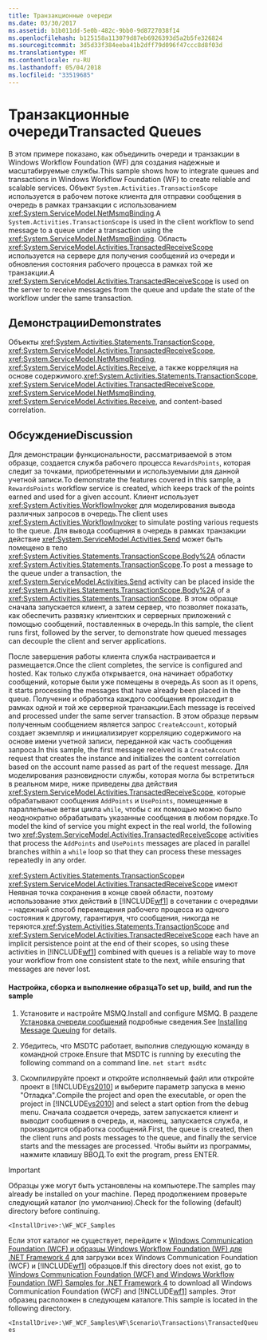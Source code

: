 ```yaml
---
title: Транзакционные очереди
ms.date: 03/30/2017
ms.assetid: b1b011dd-5e0b-482c-9bb0-9d8727038f14
ms.openlocfilehash: b125158a113079d87eb6926393d5a2b5fe326824
ms.sourcegitcommit: 3d5d33f384eeba41b2dff79d096f47ccc8d8f03d
ms.translationtype: MT
ms.contentlocale: ru-RU
ms.lasthandoff: 05/04/2018
ms.locfileid: "33519685"
---
```

# <a name="transacted-queues"></a><span data-ttu-id="c49fa-102">Транзакционные очереди</span><span class="sxs-lookup"><span data-stu-id="c49fa-102">Transacted Queues</span></span>
<span data-ttu-id="c49fa-103">В этом примере показано, как объединить очереди и транзакции в Windows Workflow Foundation (WF) для создания надежные и масштабируемые службы.</span><span class="sxs-lookup"><span data-stu-id="c49fa-103">This sample shows how to integrate queues and transactions in Windows Workflow Foundation (WF) to create reliable and scalable services.</span></span> <span data-ttu-id="c49fa-104">Объект <!--zz <xref:System.Activities.TransactionScope>--> `System.Activities.TransactionScope` используется в рабочем потоке клиента для отправки сообщения в очередь в рамках транзакции с использованием <xref:System.ServiceModel.NetMsmqBinding>.</span><span class="sxs-lookup"><span data-stu-id="c49fa-104">A <!--zz <xref:System.Activities.TransactionScope>--> `System.Activities.TransactionScope` is used in the client workflow to send message to a queue under a transaction using the <xref:System.ServiceModel.NetMsmqBinding>.</span></span> <span data-ttu-id="c49fa-105">Область <xref:System.ServiceModel.Activities.TransactedReceiveScope> используется на сервере для получения сообщений из очереди и обновления состояния рабочего процесса в рамках той же транзакции.</span><span class="sxs-lookup"><span data-stu-id="c49fa-105">A <xref:System.ServiceModel.Activities.TransactedReceiveScope> is used on the server to receive messages from the queue and update the state of the workflow under the same transaction.</span></span>  
  
## <a name="demonstrates"></a><span data-ttu-id="c49fa-106">Демонстрации</span><span class="sxs-lookup"><span data-stu-id="c49fa-106">Demonstrates</span></span>  
 <span data-ttu-id="c49fa-107">Объекты <xref:System.Activities.Statements.TransactionScope>, <xref:System.ServiceModel.Activities.TransactedReceiveScope>, <xref:System.ServiceModel.NetMsmqBinding>, <xref:System.ServiceModel.Activities.Receive>, а также корреляция на основе содержимого.</span><span class="sxs-lookup"><span data-stu-id="c49fa-107"><xref:System.Activities.Statements.TransactionScope>, <xref:System.ServiceModel.Activities.TransactedReceiveScope>, <xref:System.ServiceModel.NetMsmqBinding>, <xref:System.ServiceModel.Activities.Receive>, and content-based correlation.</span></span>  
  
## <a name="discussion"></a><span data-ttu-id="c49fa-108">Обсуждение</span><span class="sxs-lookup"><span data-stu-id="c49fa-108">Discussion</span></span>  
 <span data-ttu-id="c49fa-109">Для демонстрации функциональности, рассматриваемой в этом образце, создается служба рабочего процесса `RewardsPoints`, которая следит за точками, приобретенными и используемыми для данной учетной записи.</span><span class="sxs-lookup"><span data-stu-id="c49fa-109">To demonstrate the features covered in this sample, a `RewardsPoints` workflow service is created, which keeps track of the points earned and used for a given account.</span></span> <span data-ttu-id="c49fa-110">Клиент использует <xref:System.Activities.WorkflowInvoker> для моделирования вывода различных запросов в очередь.</span><span class="sxs-lookup"><span data-stu-id="c49fa-110">The client uses <xref:System.Activities.WorkflowInvoker> to simulate posting various requests to the queue.</span></span> <span data-ttu-id="c49fa-111">Для вывода сообщения в очередь в рамках транзакции действие <xref:System.ServiceModel.Activities.Send> может быть помещено в тело <xref:System.Activities.Statements.TransactionScope.Body%2A> области <xref:System.Activities.Statements.TransactionScope>.</span><span class="sxs-lookup"><span data-stu-id="c49fa-111">To post a message to the queue under a transaction, the <xref:System.ServiceModel.Activities.Send> activity can be placed inside the <xref:System.Activities.Statements.TransactionScope.Body%2A> of a <xref:System.Activities.Statements.TransactionScope>.</span></span> <span data-ttu-id="c49fa-112">В этом образце сначала запускается клиент, а затем сервер, что позволяет показать, как обеспечить развязку клиентских и серверных приложений с помощью сообщений, поставленных в очередь.</span><span class="sxs-lookup"><span data-stu-id="c49fa-112">In this sample, the client runs first, followed by the server, to demonstrate how queued messages can decouple the client and server applications.</span></span>  
  
 <span data-ttu-id="c49fa-113">После завершения работы клиента служба настраивается и размещается.</span><span class="sxs-lookup"><span data-stu-id="c49fa-113">Once the client completes, the service is configured and hosted.</span></span> <span data-ttu-id="c49fa-114">Как только служба открывается, она начинает обработку сообщений, которые были уже помещены в очередь.</span><span class="sxs-lookup"><span data-stu-id="c49fa-114">As soon as it opens, it starts processing the messages that have already been placed in the queue.</span></span> <span data-ttu-id="c49fa-115">Получение и обработка каждого сообщения происходит в рамках одной и той же серверной транзакции.</span><span class="sxs-lookup"><span data-stu-id="c49fa-115">Each message is received and processed under the same server transaction.</span></span> <span data-ttu-id="c49fa-116">В этом образце первым полученным сообщением является запрос `CreateAccount`, который создает экземпляр и инициализирует корреляцию содержимого на основе имени учетной записи, переданной как часть сообщения запроса.</span><span class="sxs-lookup"><span data-stu-id="c49fa-116">In this sample, the first message received is a `CreateAccount` request that creates the instance and initializes the content correlation based on the account name passed as part of the request message.</span></span> <span data-ttu-id="c49fa-117">Для моделирования разновидности службы, которая могла бы встретиться в реальном мире, ниже приведены два действия <xref:System.ServiceModel.Activities.TransactedReceiveScope>, которые обрабатывают сообщения `AddPoints` и `UsePoints`, помещенные в параллельные ветви цикла `while`, чтобы с их помощью можно было неоднократно обрабатывать указанные сообщения в любом порядке.</span><span class="sxs-lookup"><span data-stu-id="c49fa-117">To model the kind of service you might expect in the real world, the following two <xref:System.ServiceModel.Activities.TransactedReceiveScope> activities that process the `AddPoints` and `UsePoints` messages are placed in parallel branches within a `while` loop so that they can process these messages repeatedly in any order.</span></span>  
  
 <span data-ttu-id="c49fa-118"><xref:System.Activities.Statements.TransactionScope>и <xref:System.ServiceModel.Activities.TransactedReceiveScope> имеют Неявная точка сохранения в конце своей области, поэтому использование этих действий в [!INCLUDE[wf1](../../../../includes/wf1-md.md)] в сочетании с очередями – надежный способ перемещения рабочего процесса из одного состояния к другому, гарантируя, что сообщения, никогда не теряются.</span><span class="sxs-lookup"><span data-stu-id="c49fa-118"><xref:System.Activities.Statements.TransactionScope> and <xref:System.ServiceModel.Activities.TransactedReceiveScope> each have an implicit persistence point at the end of their scopes, so using these activities in [!INCLUDE[wf1](../../../../includes/wf1-md.md)] combined with queues is a reliable way to move your workflow from one consistent state to the next, while ensuring that messages are never lost.</span></span>  
  
#### <a name="to-set-up-build-and-run-the-sample"></a><span data-ttu-id="c49fa-119">Настройка, сборка и выполнение образца</span><span class="sxs-lookup"><span data-stu-id="c49fa-119">To set up, build, and run the sample</span></span>  
  
1.  <span data-ttu-id="c49fa-120">Установите и настройте MSMQ.</span><span class="sxs-lookup"><span data-stu-id="c49fa-120">Install and configure MSMQ.</span></span> <span data-ttu-id="c49fa-121">В разделе [Установка очереди сообщений](http://go.microsoft.com/fwlink/?LinkId=178526) подробные сведения.</span><span class="sxs-lookup"><span data-stu-id="c49fa-121">See [Installing Message Queuing](http://go.microsoft.com/fwlink/?LinkId=178526) for details.</span></span>  
  
2.  <span data-ttu-id="c49fa-122">Убедитесь, что MSDTC работает, выполнив следующую команду в командной строке.</span><span class="sxs-lookup"><span data-stu-id="c49fa-122">Ensure that MSDTC is running by executing the following command on a command line.</span></span> `net start msdtc`  
  
3.  <span data-ttu-id="c49fa-123">Скомпилируйте проект и откройте исполняемый файл или откройте проект в [!INCLUDE[vs2010](../../../../includes/vs2010-md.md)] и выберите параметр запуска в меню "Отладка".</span><span class="sxs-lookup"><span data-stu-id="c49fa-123">Compile the project and open the executable, or open the project in [!INCLUDE[vs2010](../../../../includes/vs2010-md.md)] and select a start option from the debug menu.</span></span> <span data-ttu-id="c49fa-124">Сначала создается очередь, затем запускается клиент и выводит сообщения в очередь, и, наконец, запускается служба, и производится обработка сообщений.</span><span class="sxs-lookup"><span data-stu-id="c49fa-124">First, the queue is created, then the client runs and posts messages to the queue, and finally the service starts and the messages are processed.</span></span> <span data-ttu-id="c49fa-125">Чтобы выйти из программы, нажмите клавишу ВВОД.</span><span class="sxs-lookup"><span data-stu-id="c49fa-125">To exit the program, press ENTER.</span></span>  
  
> [!IMPORTANT]
>  <span data-ttu-id="c49fa-126">Образцы уже могут быть установлены на компьютере.</span><span class="sxs-lookup"><span data-stu-id="c49fa-126">The samples may already be installed on your machine.</span></span> <span data-ttu-id="c49fa-127">Перед продолжением проверьте следующий каталог (по умолчанию).</span><span class="sxs-lookup"><span data-stu-id="c49fa-127">Check for the following (default) directory before continuing.</span></span>  
>   
>  `<InstallDrive>:\WF_WCF_Samples`  
>   
>  <span data-ttu-id="c49fa-128">Если этот каталог не существует, перейдите к [Windows Communication Foundation (WCF) и образцы Windows Workflow Foundation (WF) для .NET Framework 4](http://go.microsoft.com/fwlink/?LinkId=150780) для загрузки всех Windows Communication Foundation (WCF) и [!INCLUDE[wf1](../../../../includes/wf1-md.md)] образцов.</span><span class="sxs-lookup"><span data-stu-id="c49fa-128">If this directory does not exist, go to [Windows Communication Foundation (WCF) and Windows Workflow Foundation (WF) Samples for .NET Framework 4](http://go.microsoft.com/fwlink/?LinkId=150780) to download all Windows Communication Foundation (WCF) and [!INCLUDE[wf1](../../../../includes/wf1-md.md)] samples.</span></span> <span data-ttu-id="c49fa-129">Этот образец расположен в следующем каталоге.</span><span class="sxs-lookup"><span data-stu-id="c49fa-129">This sample is located in the following directory.</span></span>  
>   
>  `<InstallDrive>:\WF_WCF_Samples\WF\Scenario\Transactions\TransactedQueues`
